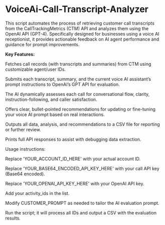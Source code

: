 # VoiceAi-Call-Transcript-Analyzer
This script automates the process of retrieving customer call transcripts from the CallTrackingMetrics (CTM) API and analyzes them using the OpenAI API (GPT-4). Specifically designed for businesses using a voice AI receptionist, it provides actionable feedback on AI agent performance and guidance for prompt improvements.

**Key Features:**

Fetches call records (with transcripts and summaries) from CTM using customizable agent/user IDs.

Submits each transcript, summary, and the current voice AI assistant’s prompt instructions to OpenAI’s GPT API for evaluation.

The AI dynamically assesses each call for conversational flow, clarity, instruction-following, and caller satisfaction.

Offers clear, bullet-pointed recommendations for updating or fine-tuning your voice AI prompt based on real interactions.

Outputs all data, analysis, and recommendations to a CSV file for reporting or further review.

Prints full API responses to assist with debugging data extraction.

Usage instructions:

Replace 'YOUR_ACCOUNT_ID_HERE' with your actual account ID.

Replace 'YOUR_BASE64_ENCODED_API_KEY_HERE' with your call API key (Base64 encoded).

Replace 'YOUR_OPENAI_API_KEY_HERE' with your OpenAI API key.

Add your activity_ids in the list.

Modify CUSTOMER_PROMPT as needed to tailor the AI evaluation prompt.

Run the script; it will process all IDs and output a CSV with the evaluation results.

